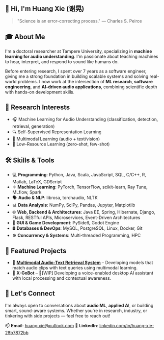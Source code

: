 ## 👋 Hi, I'm Huang Xie (谢晃)
> "Science is an error-correcting process."
> — Charles S. Peirce

## 🎓 About Me
I'm a doctoral researcher at Tampere University, specializing in **machine learning for audio understanding**. I'm passionate about teaching machines to hear, interpret, and respond to sound like humans do.

Before entering research, I spent over 7 years as a software engineer, giving me a strong foundation in building scalable systems and solving real-world problems. I now work at the intersection of **ML research**, **software engineering**, and **AI-driven audio applications**, combining scientific depth with hands-on development skills.

## 🧠 Research Interests
- 🎧 Machine Learning for Audio Understanding (classification, detection, retrieval, generation)
- 🔍 Self-Supervised Representation Learning
- 🔄 Multimodal Learning (audio + text/vision)
- 🧩 Low-Resource Learning (zero-shot, few-shot)

## 🛠️ Skills & Tools
- 💻 **Programming**: Python, Java, Scala, JavaScript, SQL, C/C++, R, Matlab, LaTeX, GDScript
- ⚛️ **Machine Learning**: PyTorch, TensorFlow, scikit-learn, Ray Tune, MLflow, Spark
- 🗣️ **Audio & NLP**: librosa, torchaudio, NLTK
- 📊 **Data Analysis**: NumPy, SciPy, Pandas, Jupyter, Matplotlib
- 🌐 **Web, Backend & Architectures**: Java EE, Spring, Hibernate, Django, Flask, RESTful APIs, Microservices, Event-Driven Architectures
- 📱 **GUI & Game Development**: PySide6, Godot Engine
- 🛢️ **Databases & DevOps**: MySQL, PostgreSQL, Linux, Docker, Git
- ⚙️ **Concurrency & Systems**: Multi-threaded Programming, HPC

## 🧪 Featured Projects
- 🔎 [**Multimodal Audio-Text Retrieval System**](https://github.com/xieh97/text-audio-retrieval) – Developing models that match audio clips with text queries using multimodal learning.
- 🤖 **X-GoBot** – 🔧[WIP] Developing a voice-enabled desktop AI assistant with local processing and contextual awareness.

## 💬 Let's Connect
I'm always open to conversations about **audio ML**, **applied AI**, or building smart, sound-aware systems. Whether you're in research, industry, or tinkering with side projects — feel free to reach out!

📫 **Email**: huang.xie@outlook.com
🔗 **LinkedIn**: [linkedin.com/in/huang-xie-28b7872bb](https://linkedin.com/in/huang-xie-28b7872bb/)
